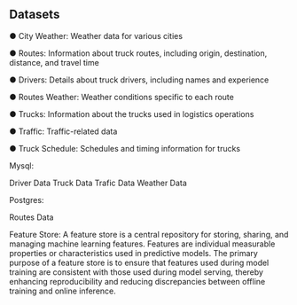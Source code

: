 ## Datasets



● City Weather: Weather data for various cities

● Routes: Information about truck routes, including origin, destination, distance,
 and travel time
 
● Drivers: Details about truck drivers, including names and experience

● Routes Weather: Weather conditions specific to each route

● Trucks: Information about the trucks used in logistics operations

● Traffic: Traffic-related data

● Truck Schedule: Schedules and timing information for trucks


Mysql:

Driver Data
Truck Data
Trafic Data
Weather Data

Postgres:

Routes Data


Feature Store: A feature store is a central repository for storing, sharing, and managing machine learning features.  Features are individual measurable properties or characteristics used in predictive models. The primary purpose of a feature store is to ensure that features used during model training are consistent with those used during model serving, thereby enhancing reproducibility and reducing discrepancies between offline training and online inference.
